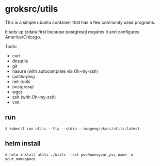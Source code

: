 # groksrc/utils

This is a simple ubuntu container that has a few commonly used programs.

It sets up tzdata first because postgresql requires it and configures America/Chicago.

Tools:
* curl
* dnsutils
* git
* hasura (with autocomplete via Oh-my-zsh)
* iputils-ping
* net-tools
* postgresql
* wget
* zsh (with Oh-my-zsh)
* vim

## run
```
$ kubectl run utils --tty --stdin --image=groksrc/utils:latest
```

## helm install

```
$ helm install utils ./utils --set pvcName=your_pvc_name -n your_namespace
```
